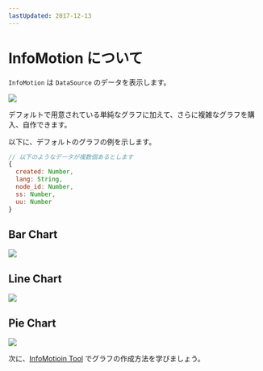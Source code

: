 ```yaml
---
lastUpdated: 2017-12-13
---
```


# InfoMotion について

`InfoMotion` は `DataSource` のデータを表示します。

![](/_asset/images/enebular-developers-aboutinfotype.png)

デフォルトで用意されている単純なグラフに加えて、さらに複雑なグラフを購入、自作できます。

以下に、デフォルトのグラフの例を示します。

```javascript
// 以下のようなデータが複数個あるとします
{
  created: Number,
  lang: String,
  node_id: Number,
  ss: Number,
  uu: Number
}
```

## Bar Chart

![](/_asset/images/InfoMotion/enebular-developers-template-bar.png)

## Line Chart

![](/_asset/images/InfoMotion/enebular-developers-template-line.png)

## Pie Chart

![](/_asset/images/InfoMotion/enebular-developers-template-pie.png)

次に、[InfoMotioin Tool](./InfoMotionTool.md) でグラフの作成方法を学びましょう。
